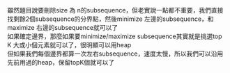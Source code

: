 雖然題目說要刪除size 為 n的subsequence，但老實說一點都不重要，我們直接找剩餘2個subsequence的分界點，然後minimize 左邊的subsequence，和maximize 右邊的subsequence就可以了\
如果確定邊界，那麼如果要minimize/maximize subsequence其實就是挑選top K 大或小個元素就可以了，很明顯可以用heap\
但如果我們每個邊界都算一次左右subsequence，速度太慢，所以我們可以沿用先前用過的heap，保留topK個就可以了